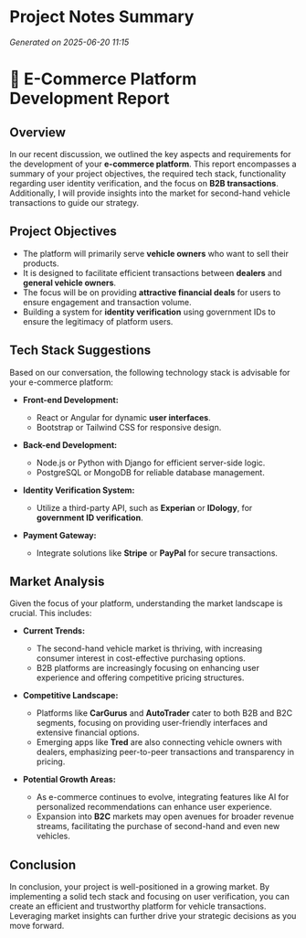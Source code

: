 # Project Notes Summary

*Generated on 2025-06-20 11:15*

# 🚀 E-Commerce Platform Development Report

## **Overview**
In our recent discussion, we outlined the key aspects and requirements for the development of your **e-commerce platform**. This report encompasses a summary of your project objectives, the required tech stack, functionality regarding user identity verification, and the focus on **B2B transactions**. Additionally, I will provide insights into the market for second-hand vehicle transactions to guide our strategy.

## **Project Objectives**
- The platform will primarily serve **vehicle owners** who want to sell their products.
- It is designed to facilitate efficient transactions between **dealers** and **general vehicle owners**.
- The focus will be on providing **attractive financial deals** for users to ensure engagement and transaction volume.
- Building a system for **identity verification** using government IDs to ensure the legitimacy of platform users.

## **Tech Stack Suggestions**
Based on our conversation, the following technology stack is advisable for your e-commerce platform:
- **Front-end Development:**
  - React or Angular for dynamic **user interfaces**.
  - Bootstrap or Tailwind CSS for responsive design.
  
- **Back-end Development:**
  - Node.js or Python with Django for efficient server-side logic.
  - PostgreSQL or MongoDB for reliable database management.

- **Identity Verification System:**
  - Utilize a third-party API, such as **Experian** or **IDology**, for **government ID verification**.
  
- **Payment Gateway:**
  - Integrate solutions like **Stripe** or **PayPal** for secure transactions.

## **Market Analysis**
Given the focus of your platform, understanding the market landscape is crucial. This includes:

- **Current Trends:**
  - The second-hand vehicle market is thriving, with increasing consumer interest in cost-effective purchasing options.
  - B2B platforms are increasingly focusing on enhancing user experience and offering competitive pricing structures.

- **Competitive Landscape:**
  - Platforms like **CarGurus** and **AutoTrader** cater to both B2B and B2C segments, focusing on providing user-friendly interfaces and extensive financial options.
  - Emerging apps like **Tred** are also connecting vehicle owners with dealers, emphasizing peer-to-peer transactions and transparency in pricing.
  
- **Potential Growth Areas:**
  - As e-commerce continues to evolve, integrating features like AI for personalized recommendations can enhance user experience.
  - Expansion into **B2C** markets may open avenues for broader revenue streams, facilitating the purchase of second-hand and even new vehicles.

## **Conclusion**
In conclusion, your project is well-positioned in a growing market. By implementing a solid tech stack and focusing on user verification, you can create an efficient and trustworthy platform for vehicle transactions. Leveraging market insights can further drive your strategic decisions as you move forward.